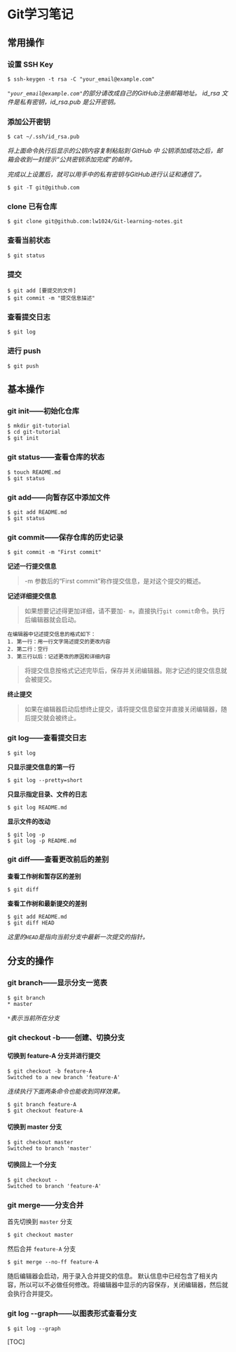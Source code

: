 # Git学习笔记

## 常用操作

### 设置 SSH Key

```
$ ssh-keygen -t rsa -C "your_email@example.com"
```
*`"your_email@example.com"`的部分请改成自己的GitHub注册邮箱地址。*
*id_rsa 文件是私有密钥，id_rsa.pub 是公开密钥。*

### 添加公开密钥

```
$ cat ~/.ssh/id_rsa.pub
```
*将上面命令执行后显示的公钥内容复制粘贴到 GitHub 中*
*公钥添加成功之后，邮箱会收到一封提示“公共密钥添加完成”的邮件。*

*完成以上设置后，就可以用手中的私有密钥与GitHub进行认证和通信了。*
```
$ git -T git@github.com
```


### clone 已有仓库

```
$ git clone git@github.com:lw1024/Git-learning-notes.git
```

### 查看当前状态

```
$ git status
```

### 提交

```
$ git add [要提交的文件]
$ git commit -m "提交信息描述"
```
### 查看提交日志

```
$ git log
```

### 进行 push

```
$ git push
```

## 基本操作

### git init——初始化仓库

```
$ mkdir git-tutorial
$ cd git-tutorial
$ git init
```

### git status——查看仓库的状态

```
$ touch README.md
$ git status
```

### git add——向暂存区中添加文件

```
$ git add README.md
$ git status
```

### git commit——保存仓库的历史记录

```
$ git commit -m "First commit"
```
**记述一行提交信息**
> -m 参数后的“First commit”称作提交信息，是对这个提交的概述。

**记述详细提交信息**
> 如果想要记述得更加详细，请不要加`- m`，直接执行`git commit`命令。执行后编辑器就会启动。
```
在编辑器中记述提交信息的格式如下：
1. 第一行：用一行文字简述提交的更改内容
2. 第二行：空行
3. 第三行以后：记述更改的原因和详细内容
```
> 将提交信息按格式记述完毕后，保存并关闭编辑器。刚才记述的提交信息就会被提交。

**终止提交**
> 如果在编辑器启动后想终止提交，请将提交信息留空并直接关闭编辑器，随后提交就会被终止。

### git log——查看提交日志

```
$ git log
```

**只显示提交信息的第一行**
```
$ git log --pretty=short
```

**只显示指定目录、文件的日志**
```
$ git log README.md
```

**显示文件的改动**
```
$ git log -p
$ git log -p README.md
```

### git diff——查看更改前后的差别

**查看工作树和暂存区的差别**

```
$ git diff
```

**查看工作树和最新提交的差别**

```
$ git add README.md
$ git diff HEAD
```
*这里的`HEAD`是指向当前分支中最新一次提交的指针。*

## 分支的操作

### git branch——显示分支一览表

```
$ git branch
* master
```
*`*`表示当前所在分支*

### git checkout -b——创建、切换分支

#### 切换到 feature-A 分支并进行提交

```
$ git checkout -b feature-A
Switched to a new branch 'feature-A'
```
*连续执行下面两条命令也能收到同样效果。*
```
$ git branch feature-A
$ git checkout feature-A
```

#### 切换到 master 分支

```
$ git checkout master
Switched to branch 'master'
```

#### 切换回上一个分支

```
$ git checkout -
Switched to branch 'feature-A'
```

### git merge——分支合并

首先切换到 `master` 分支
```
$ git checkout master
```

然后合并 `feature-A` 分支
```
$ git merge --no-ff feature-A
```

随后编辑器会启动，用于录入合并提交的信息。
默认信息中已经包含了相关内容，所以可以不必做任何修改。将编辑器中显示的内容保存，关闭编辑器，然后就会执行合并提交。

### git log --graph——以图表形式查看分支

```
$ git log --graph
```

[TOC]

